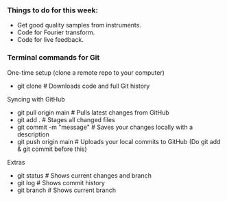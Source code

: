### Things to do for this week:

- Get good quality samples from instruments.
- Code for Fourier transform.
- Code for live feedback.

### Terminal commands for Git

One-time setup (clone a remote repo to your computer)
- git clone <url>              # Downloads code and full Git history

Syncing with GitHub
- git pull origin main         # Pulls latest changes from GitHub
- git add .                    # Stages all changed files
- git commit -m "message"      # Saves your changes locally with a description
- git push origin main         # Uploads your local commits to GitHub (Do git add & git commit before this)

Extras
- git status                   # Shows current changes and branch
- git log                      # Shows commit history
- git branch                   # Shows current branch
